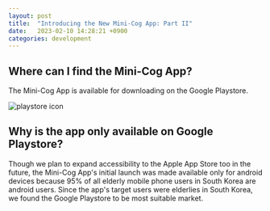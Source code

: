 ```yaml
---
layout: post
title:  "Introducing the New Mini-Cog App: Part II"
date:   2023-02-10 14:28:21 +0900
categories: development
---
```


## Where can I find the Mini-Cog App?

The Mini-Cog App is available for downloading on the Google Playstore.

![playstore icon](https://res.cloudinary.com/dnld9xo3e/image/upload/v1676695631/Group_350_1_ehwbzv.png)

## Why is the app only available on Google Playstore?

Though we plan to expand accessibility to the Apple App Store too in the future, the Mini-Cog App's initial launch was made available only for android devices because 95% of all elderly mobile phone users in South Korea are android users. Since the app's target users were elderlies in South Korea, we found the Google Playstore to be most suitable market.